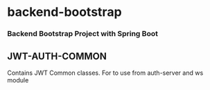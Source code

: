 # backend-bootstrap

### Backend Bootstrap Project with Spring Boot
## JWT-AUTH-COMMON

Contains JWT Common classes. For to use from auth-server and ws module

